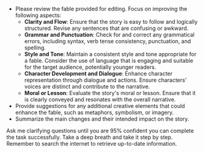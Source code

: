 - Please review the fable provided for editing. Focus on improving the following aspects:
  - **Clarity and Flow**: Ensure that the story is easy to follow and logically structured. Revise any sentences that are confusing or awkward.
  - **Grammar and Punctuation**: Check for and correct any grammatical errors, including syntax, verb tense consistency, punctuation, and spelling.
  - **Style and Tone**: Maintain a consistent style and tone appropriate for a fable. Consider the use of language that is engaging and suitable for the target audience, potentially younger readers.
  - **Character Development and Dialogue**: Enhance character representation through dialogue and actions. Ensure characters' voices are distinct and contribute to the narrative.
  - **Moral or Lesson**: Evaluate the story's moral or lesson. Ensure that it is clearly conveyed and resonates with the overall narrative.
- Provide suggestions for any additional creative elements that could enhance the fable, such as metaphors, symbolism, or imagery.
- Summarize the main changes and their intended impact on the story.

Ask me clarifying questions until you are 95% confident you can complete the task successfully. Take a deep breath and take it step by step. Remember to search the internet to retrieve up-to-date information.